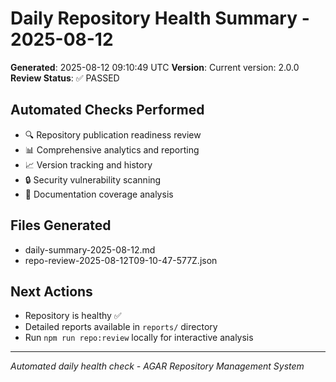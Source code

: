 # Daily Repository Health Summary - 2025-08-12

**Generated**: 2025-08-12 09:10:49 UTC
**Version**: Current version: 2.0.0
**Review Status**: ✅ PASSED

## Automated Checks Performed
- 🔍 Repository publication readiness review
- 📊 Comprehensive analytics and reporting
- 📈 Version tracking and history
- 🔒 Security vulnerability scanning
- 📖 Documentation coverage analysis

## Files Generated
- daily-summary-2025-08-12.md
- repo-review-2025-08-12T09-10-47-577Z.json

## Next Actions
- Repository is healthy ✅
- Detailed reports available in `reports/` directory
- Run `npm run repo:review` locally for interactive analysis

---
*Automated daily health check - AGAR Repository Management System*
